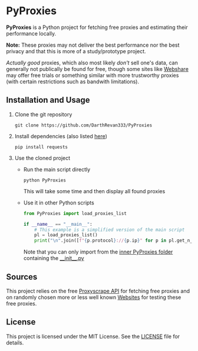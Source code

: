 # PyProxies

**PyProxies** is a Python project for fetching free proxies and estimating their performance locally.

**Note:** These proxies may not deliver the best performance nor the best privacy and that this is more of a study/prototype project.

*Actually good* proxies, which also most likely *don't* sell one's data, can generally not publically be found for free, though some sites like [Webshare](https://www.webshare.io) may offer free trials or something similar with more trustworthy proxies (with certain restrictions such as bandwith limitations).

## Installation and Usage

1. Clone the git repository
   ```shell
   git clone https://github.com/DarthRevan333/PyProxies
   ```

2. Install dependencies (also listed [here](requirements.txt))
   ```shell
   pip install requests
   ```

3. Use the cloned project

    - Run the main script directly
        ```shell
        python PyProxies
        ```

      This will take some time and then display all found proxies

    - Use it in other Python scripts
        ```Python
        from PyProxies import load_proxies_list

        if __name__ == "__main__":
            # This example is a simplified version of the main script
            pl = load_proxies_list()
            print("\n".join([f"{p.protocol}://{p.ip}" for p in pl.get_n_best(20)]))
        ```

        Note that you can only import from the [inner PyProxies folder](PyProxies) containing the [\_\_init\_\_.py](PyProxies/__init__.py)

## Sources

This project relies on the free [Proxyscrape API](https://docs.proxyscrape.com) for fetching free proxies and on randomly chosen more or less well known [Websites](PyProxies/test_urls.py) for testing these free proxies.

## License

This project is licensed under the MIT License. See the [LICENSE](LICENSE) file for details.
